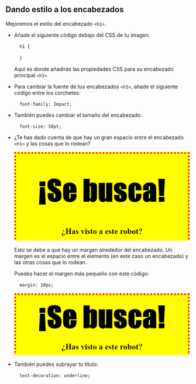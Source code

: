 ## Dando estilo a los encabezados

Mejoremos el estilo del encabezado `<h1>`.

+ Añade el siguiente código debajo del CSS de tu imagen:
    
        h1 {
        
        }
        
    
    Aquí es donde añadirás las propiedades CSS para su encabezado principal `<h1>`.

+ Para cambiar la fuente de tus encabezados `<h1>`, añade el siguiente código entre los corchetes:
    
        font-family: Impact;
        

+ También puedes cambiar el tamaño del encabezado:
    
        font-size: 50pt;
        

+ ¿Te has dado cuenta de que hay un gran espacio entre el encabezado `<h1>` y las cosas que lo rodean?
    
    ![captura de pantalla](images/wanted-h1-margin.png)
    
    Esto se debe a que hay un margen alrededor del encabezado. Un margen es el espacio entre el elemento (en este caso un encabezado) y las otras cosas que lo rodean.
    
    Puedes hacer el margen más pequeño con este código:
    
        margin: 10px;
        
    
    ![captura de pantalla](images/wanted-h1-margin-small.png)

+ También puedes subrayar tu título:
    
        text-decoration: underline;